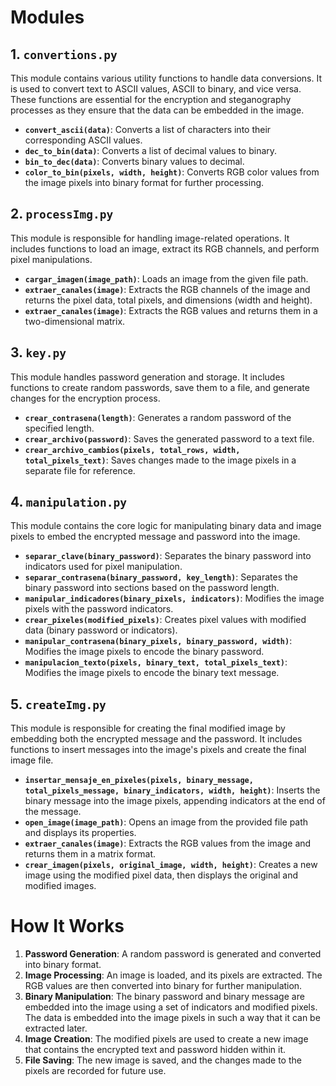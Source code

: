 # Modules

## 1. **`convertions.py`**
This module contains various utility functions to handle data conversions. It is used to convert text to ASCII values, ASCII to binary, and vice versa. These functions are essential for the encryption and steganography processes as they ensure that the data can be embedded in the image.

- **`convert_ascii(data)`**: Converts a list of characters into their corresponding ASCII values.
- **`dec_to_bin(data)`**: Converts a list of decimal values to binary.
- **`bin_to_dec(data)`**: Converts binary values to decimal.
- **`color_to_bin(pixels, width, height)`**: Converts RGB color values from the image pixels into binary format for further processing.

## 2. **`processImg.py`**
This module is responsible for handling image-related operations. It includes functions to load an image, extract its RGB channels, and perform pixel manipulations.

- **`cargar_imagen(image_path)`**: Loads an image from the given file path.
- **`extraer_canales(image)`**: Extracts the RGB channels of the image and returns the pixel data, total pixels, and dimensions (width and height).
- **`extraer_canales(image)`**: Extracts the RGB values and returns them in a two-dimensional matrix.

## 3. **`key.py`**
This module handles password generation and storage. It includes functions to create random passwords, save them to a file, and generate changes for the encryption process.

- **`crear_contrasena(length)`**: Generates a random password of the specified length.
- **`crear_archivo(password)`**: Saves the generated password to a text file.
- **`crear_archivo_cambios(pixels, total_rows, width, total_pixels_text)`**: Saves changes made to the image pixels in a separate file for reference.

## 4. **`manipulation.py`**
This module contains the core logic for manipulating binary data and image pixels to embed the encrypted message and password into the image.

- **`separar_clave(binary_password)`**: Separates the binary password into indicators used for pixel manipulation.
- **`separar_contrasena(binary_password, key_length)`**: Separates the binary password into sections based on the password length.
- **`manipular_indicadores(binary_pixels, indicators)`**: Modifies the image pixels with the password indicators.
- **`crear_pixeles(modified_pixels)`**: Creates pixel values with modified data (binary password or indicators).
- **`manipular_contrasena(binary_pixels, binary_password, width)`**: Modifies the image pixels to encode the binary password.
- **`manipulacion_texto(pixels, binary_text, total_pixels_text)`**: Modifies the image pixels to encode the binary text message.

## 5. **`createImg.py`**
This module is responsible for creating the final modified image by embedding both the encrypted message and the password. It includes functions to insert messages into the image's pixels and create the final image file.

- **`insertar_mensaje_en_pixeles(pixels, binary_message, total_pixels_message, binary_indicators, width, height)`**: Inserts the binary message into the image pixels, appending indicators at the end of the message.
- **`open_image(image_path)`**: Opens an image from the provided file path and displays its properties.
- **`extraer_canales(image)`**: Extracts the RGB values from the image and returns them in a matrix format.
- **`crear_imagen(pixels, original_image, width, height)`**: Creates a new image using the modified pixel data, then displays the original and modified images.

# How It Works

1. **Password Generation**: A random password is generated and converted into binary format.
2. **Image Processing**: An image is loaded, and its pixels are extracted. The RGB values are then converted into binary for further manipulation.
3. **Binary Manipulation**: The binary password and binary message are embedded into the image using a set of indicators and modified pixels. The data is embedded into the image pixels in such a way that it can be extracted later.
4. **Image Creation**: The modified pixels are used to create a new image that contains the encrypted text and password hidden within it.
5. **File Saving**: The new image is saved, and the changes made to the pixels are recorded for future use.
